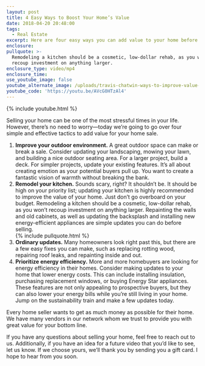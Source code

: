 ```yaml
---
layout: post
title: 4 Easy Ways to Boost Your Home’s Value
date: 2018-04-20 20:48:00
tags:
  - Real Estate
excerpt: Here are four easy ways you can add value to your home before you sell it.
enclosure:
pullquote: >-
  Remodeling a kitchen should be a cosmetic, low-dollar rehab, as you won’t
  recoup investment on anything larger.
enclosure_type: video/mp4
enclosure_time:
use_youtube_image: false
youtube_alternate_image: /uploads/travis-chatwin-ways-to-improve-value-youtube.jpg
youtube_code: 'https://youtu.be/AVcG0HTzAl4'
---
```


{% include youtube.html %}

Selling your home can be one of the most stressful times in your life. However, there’s no need to worry—today we’re going to go over four simple and effective tactics to add value for your home sale.&nbsp;

1. **Improve your outdoor environment.** A great outdoor space can make or break a sale. Consider updating your landscaping, mowing your lawn, and building a nice outdoor seating area. For a larger project, build a deck. For simpler projects, update your existing features. It’s all about creating emotion as your potential buyers pull up. You want to create a fantastic vision of warmth without breaking the bank.
2. **Remodel your kitchen.** Sounds scary, right? It shouldn’t be. It should be high on your priority list; updating your kitchen is highly recommended to improve the value of your home. Just don’t go overboard on your budget. Remodeling a kitchen should be a cosmetic, low-dollar rehab, as you won’t recoup investment on anything larger. Repainting the walls and old cabinets, as well as updating the backsplash and installing new energy-efficient appliances are simple updates you can do before selling.<br>{% include pullquote.html %}
3. **Ordinary updates.** Many homeowners look right past this, but there are a few easy fixes you can make, such as replacing rotting wood, repairing roof leaks, and repainting inside and out.
4. **Prioritize energy efficiency.** More and more homebuyers are looking for energy efficiency in their homes. Consider making updates to your home that lower energy costs. This can include installing insulation, purchasing replacement windows, or buying Energy Star appliances. These features are not only appealing to prospective buyers, but they can also lower your energy bills while you’re still living in your home. Jump on the sustainability train and make a few updates today.

Every home seller wants to get as much money as possible for their home. We have many vendors in our network whom we trust to provide you with great value for your bottom line.

If you have any questions about selling your home, feel free to reach out to us. Additionally, if you have an idea for a future video that you’d like to see, let us know. If we choose yours, we’ll thank you by sending you a gift card. I hope to hear from you soon.
